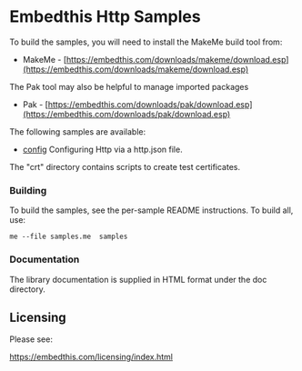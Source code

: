 Embedthis Http Samples
===

To build the samples, you will need to install the MakeMe build tool from:

* MakeMe - [https://embedthis.com/downloads/makeme/download.esp](https://embedthis.com/downloads/makeme/download.esp)

The Pak tool may also be helpful to manage imported packages

* Pak - [https://embedthis.com/downloads/pak/download.esp](https://embedthis.com/downloads/pak/download.esp)

The following samples are available:

* [config](config/README.md)        Configuring Http via a http.json file.

The "crt" directory contains scripts to create test certificates.

### Building

To build the samples, see the per-sample README instructions.
To build all, use:

    me --file samples.me  samples

### Documentation

The library documentation is supplied in HTML format under the doc directory. 

Licensing
---

Please see: 

https://embedthis.com/licensing/index.html

